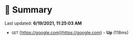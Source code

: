 # 📖 Summary
Last updated: **6/19/2021, 11:25:03 AM**

- `GET` [https://google.com](https://google.com) - **Up** (118ms)
